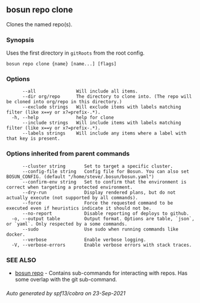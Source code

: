 ## bosun repo clone

Clones the named repo(s).

### Synopsis

Uses the first directory in `gitRoots` from the root config.

```
bosun repo clone {name} [name...] [flags]
```

### Options

```
      --all               Will include all items.
      --dir org/repo      The directory to clone into. (The repo will be cloned into org/repo in this directory.) 
      --exclude strings   Will exclude items with labels matching filter (like x==y or x?=prefix-.*).
  -h, --help              help for clone
      --include strings   Will include items with labels matching filter (like x==y or x?=prefix-.*).
      --labels strings    Will include any items where a label with that key is present.
```

### Options inherited from parent commands

```
      --cluster string       Set to target a specific cluster.
      --config-file string   Config file for Bosun. You can also set BOSUN_CONFIG. (default "/home/steve/.bosun/bosun.yaml")
      --confirm-env string   Set to confirm that the environment is correct when targeting a protected environment.
      --dry-run              Display rendered plans, but do not actually execute (not supported by all commands).
      --force                Force the requested command to be executed even if heuristics indicate it should not be.
      --no-report            Disable reporting of deploys to github.
  -o, --output table         Output format. Options are table, `json`, or `yaml`. Only respected by a some commands.
      --sudo                 Use sudo when running commands like docker.
      --verbose              Enable verbose logging.
  -V, --verbose-errors       Enable verbose errors with stack traces.
```

### SEE ALSO

* [bosun repo](bosun_repo.md)	 - Contains sub-commands for interacting with repos. Has some overlap with the git sub-command.

###### Auto generated by spf13/cobra on 23-Sep-2021
